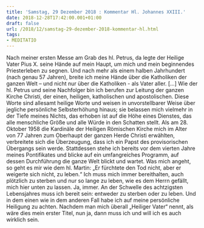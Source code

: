 ```yaml
---
title: 'Samstag, 29 Dezember 2018 : Kommentar Hl. Johannes XXIII.'
date: 2018-12-28T17:42:00.001+01:00
draft: false
url: /2018/12/samstag-29-dezember-2018-kommentar-hl.html
tags: 
- MEDITATIO
---
```


Nach meiner ersten Messe am Grab des hl. Petrus, da legte der Heilige Vater Pius X. seine Hände auf mein Haupt, um mich und mein beginnendes Priesterleben zu segnen. Und nach mehr als einem halben Jahrhundert (nach genau 57 Jahren), breite ich meine Hände über die Katholiken der ganzen Welt – und nicht nur über die Katholiken - als Vater aller. \[…\] Wie der hl. Petrus und seine Nachfolger bin ich berufen zur Leitung der ganzen Kirche Christi, der einen, heiligen, katholischen und apostolischen. Diese Worte sind allesamt heilige Worte und weisen in unvorstellbarer Weise über jegliche persönliche Selbsterhöhung hinaus; sie belassen mich vielmehr in der Tiefe meines Nichts, das erhoben ist auf die Höhe eines Dienstes, das alle menschliche Größe und alle Würde in den Schatten stellt. Als am 28. Oktober 1958 die Kardinäle der Heiligen Römischen Kirche mich im Alter von 77 Jahren zum Oberhaupt der ganzen Herde Christi erwählten, verbreitete sich die Überzeugung, dass ich ein Papst des provisorischen Übergangs sein werde. Stattdessen stehe ich bereits vor dem vierten Jahre meines Pontifikates und blicke auf ein umfangreiches Programm, auf dessen Durchführung die ganze Welt blickt und wartet. Was mich angeht, so geht es mir wie dem hl. Martin: „Er fürchtete den Tod nicht, aber er weigerte sich nicht, zu leben.“ Ich muss mich immer bereithalten, auch plötzlich zu sterben und nur so lange zu leben, wie es dem Herrn gefällt, mich hier unten zu lassen. Ja, immer. An der Schwelle des achtzigsten Lebensjahres muss ich bereit sein: entweder zu sterben oder zu leben. Und in dem einen wie in dem anderen Fall habe ich auf meine persönliche Heiligung zu achten. Nachdem man mich überall „Heiliger Vater“ nennt, als wäre dies mein erster Titel, nun ja, dann muss ich und will ich es auch wirklich sein.